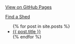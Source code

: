 [View on GitHub Pages](https://subsume.github.io/USMSA/)

[Find a Shed](locations.md)

<ul>
  {% for post in site.posts %}
    <li>
      <a href="{{ post.url }}">{{ post.title }}</a>
    </li>
  {% endfor %}
</ul>
